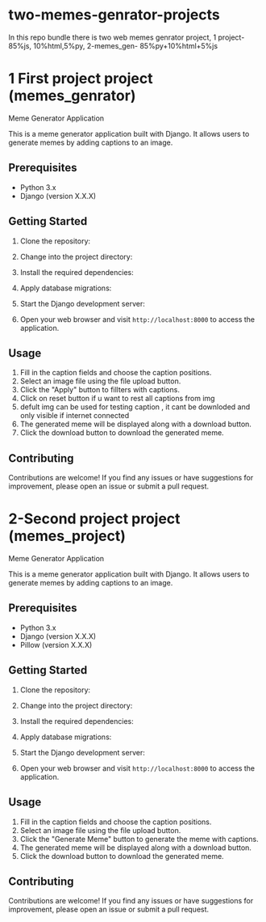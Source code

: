 # two-memes-genrator-projects
In this repo bundle there is two web memes genrator project, 1 project- 85%js, 10%html,5%py,  2-memes_gen- 85%py+10%html+5%js

# 1 First project project (memes_genrator)

Meme Generator Application

This is a meme generator application built with Django. It allows users to generate memes by adding captions to an image.

## Prerequisites

- Python 3.x
- Django (version X.X.X)


## Getting Started

1. Clone the repository:

2. Change into the project directory:


3. Install the required dependencies:


4. Apply database migrations:


5. Start the Django development server:

6. Open your web browser and visit `http://localhost:8000` to access the application.

## Usage

1. Fill in the caption fields and choose the caption positions.
2. Select an image file using the file upload button.
3. Click the "Apply" button to fillters with captions.
4. Click on reset button if u want to rest all captions from img
5. defult img can be used for testing caption , it cant be downloded and only visible if internet connected
6. The generated meme will be displayed along with a download button.
7. Click the download button to download the generated meme.

## Contributing

Contributions are welcome! If you find any issues or have suggestions for improvement, please open an issue or submit a pull request.




# 2-Second project project (memes_project)

Meme Generator Application

This is a meme generator application built with Django. It allows users to generate memes by adding captions to an image.

## Prerequisites

- Python 3.x
- Django (version X.X.X)
- Pillow (version X.X.X)

## Getting Started

1. Clone the repository:

2. Change into the project directory:


3. Install the required dependencies:


4. Apply database migrations:


5. Start the Django development server:

6. Open your web browser and visit `http://localhost:8000` to access the application.

## Usage

1. Fill in the caption fields and choose the caption positions.
2. Select an image file using the file upload button.
3. Click the "Generate Meme" button to generate the meme with captions.
4. The generated meme will be displayed along with a download button.
5. Click the download button to download the generated meme.

## Contributing

Contributions are welcome! If you find any issues or have suggestions for improvement, please open an issue or submit a pull request.


